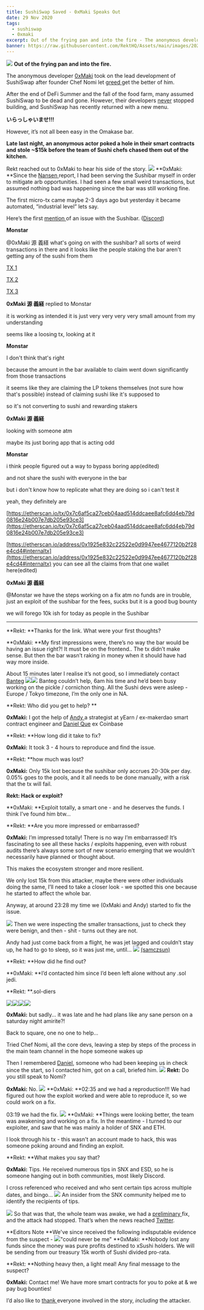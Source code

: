 ```yaml
---
title: SushiSwap Saved - 0xMaki Speaks Out
date: 29 Nov 2020
tags:
  - sushiswap
  - 0xmaki
excerpt: Out of the frying pan and into the fire - The anonymous developer 0xMaki took on the lead development of SushiSwap after founder Chef Nomi let greed get the better of him.
banner: https://raw.githubusercontent.com/RektHQ/Assets/main/images/2020/11/header-6.jpg
---
```


![](https://raw.githubusercontent.com/RektHQ/Assets/main/images/2020/11/header-6.jpg)
**Out of the frying pan and into the fire.**

The anonymous developer [0xMaki](https://twitter.com/0xMaki) took on the lead development of SushiSwap after founder Chef Nomi let [greed ](https://twitter.com/NomiChef/status/1304442495342796800)get the better of him.

After the end of DeFi Summer and the fall of the food farm, many assumed SushiSwap to be dead and gone. However, their developers [never](https://twitter.com/zhusu/status/1329932138171404290?s=20) stopped building, and SushiSwap has recently returned with a new menu.

**いらっしゃいませ!!!**

However, it’s not all been easy in the Omakase bar.

**Late last night, an anonymous actor poked a hole in their smart contracts and stole ~$15k before the team of Sushi chefs chased them out of the kitchen.**

Rekt reached out to 0xMaki to hear his side of the story.
![](https://lh5.googleusercontent.com/bLAbz--dDRJoIQjlauDxi08j9x-pObms6J3_LmI2hhMGNs5kCYYxs-Dz13TsdF6IRgQ36NlQ-CiJpWUCZ9IVZaYGMju15bhw3vwVmG6WzAigF_sPkGojiOPjj6Ve3vdCiUJEOBZN)
**0xMaki: **Since the [Nansen ](https://research.nansen.ai/sushiswap-farming/)report, I had been serving the Sushibar myself in order to mitigate arb opportunities. I had seen a few small weird transactions, but assumed nothing bad was happening since the bar was still working fine.

The first micro-tx came maybe 2-3 days ago but yesterday it became automated, “industrial level” lets say.

Here’s the first [mention ](https://discord.com/channels/748031363935895552/753626532500734014/782428289868365884)of an issue with the Sushibar. ([Discord](https://discord.com/channels/748031363935895552/753626532500734014/782428289868365884))

**Monstar**

@0xMaki 源 義経 what's going on with the sushibar? all sorts of weird transactions in there and it looks like the people staking the bar aren't getting any of the sushi from them

[TX 1 ](https://etherscan.io/tx/0x3534241a7354a8f9c8a9d0209730167a888d923b08c19c20623cd78637faadd0)

[TX 2](https://etherscan.io/tx/0x3ffcfc9985622ad7cf0fdc2eb582ad7ce8bf9e9295fd7a4de44354fdd71a688a)

[TX 3](https://etherscan.io/tx/0xc75a8ca881d4da75774f51006651c9946311d40145ce69d07aee3a85627153d6)

**0xMaki 源 義経** replied to Monstar

it is working as intended it is just very very very very small amount from my understanding

seems like a loosing tx, looking at it

**Monstar**

I don't think that's right

because the amount in the bar available to claim went down significantly from those transactions

it seems like they are claiming the LP tokens themselves (not sure how that's possible) instead of claiming sushi like it's supposed to

so it's not converting to sushi and rewarding stakers

**0xMaki 源 義経**

looking with someone atm

maybe its just boring app that is acting odd

**Monstar**

i think people figured out a way to bypass boring app(edited)

and not share the sushi with everyone in the bar

but i don't know how to replicate what they are doing so i can't test it

yeah, they definitely are

[https://etherscan.io/tx/0x7c6af5ca27ceb04aad514ddcaee8afc6dd4eb79d0816e24b007e7db205e93ce3](https://etherscan.io/tx/0x7c6af5ca27ceb04aad514ddcaee8afc6dd4eb79d0816e24b007e7db205e93ce3)

[https://etherscan.io/address/0x1925e832c22522e0d9947ee4677120b2f28e4cd4#internaltx](https://etherscan.io/address/0x1925e832c22522e0d9947ee4677120b2f28e4cd4#internaltx) you can see all the claims from that one wallet here(edited)

**0xMaki 源 義経**

@Monstar we have the steps working on a fix atm no funds are in trouble, just an exploit of the sushibar for the fees, sucks but it is a good bug bounty

we will forego 10k ish for today as people in the Sushibar

---

**Rekt: **Thanks for the link. What were your first thoughts?

**0xMaki: **My first impressions were, there’s no way the bar would be having an issue right?! It must be on the frontend.. The tx didn’t make sense. But then the bar wasn’t raking in money when it should have had way more inside.

About 15 minutes later I realise it’s not good, so I immediately contact [Banteg](https://twitter.com/bantg)
![](https://lh5.googleusercontent.com/2nOrhx84dL0WXXOLQy-RuEuZQo05qVC2rS7DtAYxQ207NRzWglhhEUhIO6dsES1F9ls81HYZINxkn5f2idaSXxlcgKuDDUVTe160boHCzME0RqL8Ci6R-gdZlcXTYl2Aj4jJStv5)![](https://lh5.googleusercontent.com/e9ULQE7bDt7_iZJyvYGz3oph9OzHxyilopiD0JmhhOv09ZfsJxtFS9ubho8a4eof3YflICXhptgZsU4ZhApjNGyYtpkEscsW7s8SOoG1pn120KB57RyRvZLu5yumbm9jz0hVPcPg)
Banteg couldn’t help, 6am his time and he’d been busy working on the pickle / cornichon thing. All the Sushi devs were asleep - Europe / Tokyo timezone, I’m the only one in NA.

**Rekt: Who did you get to help? **

**0xMaki:** I got the help of [Andy ](https://twitter.com/andy8052)a strategist at yEarn / ex-makerdao smart contract engineer and [Daniel Que](https://twitter.com/danielque) ex Coinbase

**Rekt: **How long did it take to fix?

**0xMaki:** It took 3 - 4 hours to reproduce and find the issue.

**Rekt: **how much was lost?

**0xMaki:** Only 15k lost because the sushibar only accrues 20-30k per day. 0.05% goes to the pools, and it all needs to be done manually, with a risk that the tx will fail.

**Rekt: Hack or exploit?**

**0xMaki: **Exploit totally, a smart one - and he deserves the funds. I think I’ve found him btw…

**Rekt: **Are you more impressed or embarrassed?

**0xMaki:** I’m impressed totally! There is no way I’m embarrassed! It’s fascinating to see all these hacks / exploits happening, even with robust audits there’s always some sort of new scenario emerging that we wouldn’t necessarily have planned or thought about.

This makes the ecosystem stronger and more resilient.

We only lost 15k from this attacker, maybe there were other individuals doing the same, I’ll need to take a closer look - we spotted this one because he started to affect the whole bar.

Anyway, at around 23:28 my time we (0xMaki and Andy) started to fix the issue.

![](https://lh6.googleusercontent.com/AfYQkR2nEmDTLYAIcqA0n-6GtaGpsDSSDB6Y-NykyBE2znVpyhpTcqNTSt_Wx-8B2V1OSScQyW8Ekxvgr8NiK-pABsM26u4aGxzIckiwstGUMhB_0MqLAOxGJjxSfQRm0MMXUR1v)
Then we were inspecting the smaller transactions, just to check they were benign, and then - shit - turns out they are not.

Andy had just come back from a flight, he was jet lagged and couldn’t stay up, he had to go to sleep, so it was just me, until…
![](https://lh5.googleusercontent.com/AoC4V0gDiIzCSg0MedJONypm9V7KpfN4kQZc3qmeRvGN2CyaHsOGQv_0fEosKO6766h3M_VynadJdaKHAnj7aUg7_Po7BCzDCLOjzKfCXlC_1AbQKjuG-57IN4TvEhqyDppvaIDj)
[(samczsun)](https://twitter.com/samczsun)

**Rekt: **How did he find out?

**0xMaki: **I’d contacted him since I’d been left alone without any .sol jedi.

**Rekt: **.sol-diers

![](https://lh6.googleusercontent.com/XmqXGATsYH7SArH7jLF82J1KLSczUODpWDI6AfY4yXUSJYrPQNoAt-TE8sueyr97jK83hDBrAK4lYtm0XfZvxGRhbPM3jNbpLuCHd4eHO4e1lSuTkrYE0KpiA384Y4et4IYy8Kw4)![](https://lh4.googleusercontent.com/AVz2977b1kJ93j9w8YlTFnQ728CBJhIKkie-4Gn-MDdqIErJbSXCYr-qLbTpxiCT70IPzzmQy6aBZ7jtrO0V4ZQsXY1FSoCawBsVPv3uwkAxYzoA3Lrsd7qRFd5-ikwliik1l0rQ)![](https://lh4.googleusercontent.com/CzyFAdpwpd5iAHD-S5EHgPAnlPl_B_IhbS8rNOsE5T5g-X_HLimDvQi6hIm8sQu_GCBTog_KKRxDwj1gXafHuywBpCdHFmthdL-GylfH0h6gkX-Ep91ucovdYvan78k_cdzHzPJg)![](https://lh4.googleusercontent.com/Cv4Ty0uF7kAY9EMIETzT26Eabe2jnfyQtFGsoA6qRJSrG1Lk7GIQlIKlLtngeneyL-kz5Q7m1S5dft6pooiYQ7r9jQMzHQsnTSjXgpjx1kVT4VOy6cHJ650KAwL_ErFcKCJbJltE)

**0xMaki:** but sadly... it was late and he had plans like any sane person on a saturday night amirite?!

Back to square, one no one to help...

Tried Chef Nomi, all the core devs, leaving a step by steps of the process in the main team channel in the hope someone wakes up

Then I remembered [Daniel](https://twitter.com/danielque), someone who had been keeping us in check since the start, so I contacted him, got on a call, briefed him.
![](https://lh5.googleusercontent.com/j49oC75qzLg9IBSO0zD5190VA4aZK2jETW8GG4S1XHZPEAKRKuu1Ney6hjysi_J3rn2DLUZ9WJDUFGgaR8ug8bIFNgdIGWqJ7tzgFHKkAURTBsmFKnHHp9Aj62Uh5Cy_UHpvl0dm)
**Rekt:** Do you still speak to Nomi?

**0xMaki:** No.
![](https://lh5.googleusercontent.com/KxNo_yX9tboZIjfc6xvqsUs_Z13C9OSb28xmCCuF_1UFKbhDNs_el1Nd7nFflSzBGefGiA5r3w7deozbKxFk-SfGPTxDg-DzXWVFyUP3EzkHdRLjFFvtcu7hqMSq8KEgMsYh-zgo)
**0xMaki: **02:35 and we had a reproduction!!! We had figured out how the exploit worked and were able to reproduce it, so we could work on a fix.

03:19 we had the fix.
![](https://lh6.googleusercontent.com/KmbawxTOw3xF7yC0w63X6K_XzBY85q5G4c4LAuWLqWEnq64DZcNbbUxnAHVY6iKnNUZdle8IgJrm1yf2E5VqA9skhtkLDFWwkex7tVZxfDb2TYI3sE_ML3AAoF4PJV0NTHNcNmhW)
**0xMaki: **Things were looking better, the team was awakening and working on a fix. In the meantime - I turned to our exploiter, and saw that he was mainly a holder of SNX and ETH.

I look through his tx - this wasn't an account made to hack, this was someone poking around and finding an exploit.

**Rekt: **What makes you say that?

**0xMaki:** Tips. He received numerous tips in SNX and ESD, so he is someone hanging out in both communities, most likely Discord.

I cross referenced who received and who sent certain tips across multiple dates, and bingo…
![](https://lh4.googleusercontent.com/v8i6j6fMZvLnlXWy2qTbgcKVCTOoVmuNzCrBFKGpa3UJ_VGt_wW59AO2pIepBC7DObq-eKnV_aX7xX2P5iOL-z6-U4ArJd_hWbCL0N6IeQDrY4qlzRyNdEA0nX5f4MOD0jJ91k7x)
An insider from the SNX community helped me to identify the recipients of tips.

![](https://lh5.googleusercontent.com/HEooziQ-CV7OH0y1_D-Fo9uhj8kEYEE2kqmQkge3MDEB-avcdoOOQFvaPnxhkLeG3Ld41GDuZ4t5yS8EiuaieOuIBn2m0mDfFEIzjB1XLGqrzrBRorAosQo_xDC63AXm3p_K2tWI)
So that was that, the whole team was awake, we had a [preliminary ](https://etherscan.io/address/0x280ac711bb99de7c73fb70fb6de29846d5e4207f)fix, and the attack had stopped. That’s when the news reached [Twitter](https://twitter.com/Juan_Snow1/status/1332992258115657730?s=20).

**Editors Note **We've since received the following indisputable evidence from the suspect -
![](https://raw.githubusercontent.com/RektHQ/Assets/main/images/2020/11/image-1.png)"could never be me"
**0xMaki: **Nobody lost any funds since the money was pure profits destined to xSushi holders. We will be sending from our treasury 15k worth of Sushi divided pro-rata.

**Rekt: **Nothing heavy then, a light meal! Any final message to the suspect?

**0xMaki:** Contact me! We have more smart contracts for you to poke at & we pay bug bounties!

I’d also like to [thank ](https://twitter.com/0xMaki/status/1332993111950319618?s=20)everyone involved in the story, _including_ the attacker.
